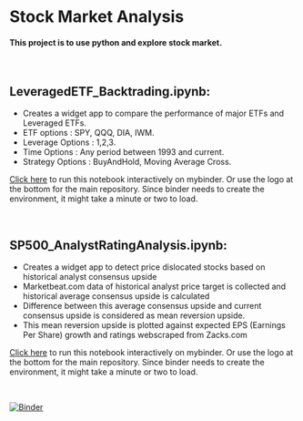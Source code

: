 # Stock Market Analysis

#### This project is to use python and explore stock market. 
<br>

## LeveragedETF_Backtrading.ipynb:
- Creates a widget app to compare the performance of major ETFs and Leveraged ETFs. 
- ETF options : SPY, QQQ, DIA, IWM.
- Leverage Options : 1,2,3.
- Time Options : Any period between 1993 and current.
- Strategy Options : BuyAndHold, Moving Average Cross.

[Click here](https://mybinder.org/v2/gh/RaghuvirJonnagiri/LeveragedETF_Backtrading/HEAD?labpath=LeveragedETF_Backtrading.ipynb) to run this notebook interactively on mybinder. Or use the logo at the bottom for the main repository. Since binder needs to create the environment, it might take a minute or two to load. 


<br>

## SP500_AnalystRatingAnalysis.ipynb:
- Creates a widget app to detect price dislocated stocks based on historical analyst consensus upside
- Marketbeat.com data of historical analyst price target is collected and historical average consensus upside is calculated
- Difference between this average consensus upside and current consensus upside is considered as mean reversion upside.
- This mean reversion upside is plotted against expected EPS (Earnings Per Share) growth and ratings webscraped from Zacks.com

[Click here](https://mybinder.org/v2/gh/RaghuvirJonnagiri/LeveragedETF_Backtrading/HEAD?labpath=LeveragedETF_Backtrading.ipynb) to run this notebook interactively on mybinder. Or use the logo at the bottom for the main repository. Since binder needs to create the environment, it might take a minute or two to load. 

<br>

[![Binder](https://mybinder.org/badge_logo.svg)](https://mybinder.org/v2/gh/RaghuvirJonnagiri/StockMarketAnalysis/HEAD)
